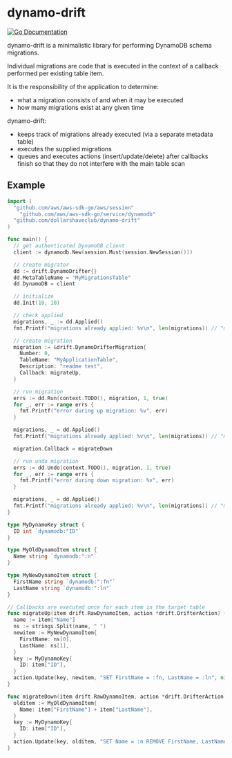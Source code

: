 # dynamo-drift
[![Go Documentation](http://img.shields.io/badge/go-documentation-blue.svg?style=flat-square)][godocs]

[godocs]: https://godoc.org/github.com/dollarshaveclub/dynamo-drift


dynamo-drift is a minimalistic library for performing DynamoDB schema migrations.

Individual migrations are code that is executed in the context of a callback performed per existing table item.

It is the responsibility of the application to determine:
- what a migration consists of and when it may be executed
- how many migrations exist at any given time

dynamo-drift:
- keeps track of migrations already executed (via a separate metadata table)
- executes the supplied migrations
- queues and executes actions (insert/update/delete) after callbacks finish so that they do not interfere with the main table scan

Example
-------

```go
import (
  "github.com/aws/aws-sdk-go/aws/session"
	"github.com/aws/aws-sdk-go/service/dynamodb"
  "github.com/dollarshaveclub/dynamo-drift"
)

func main() {
  // get authenticated DynamoDB client
  client := dynamodb.New(session.Must(session.NewSession()))

  // create migrator
  dd := drift.DynamoDrifter{}
  dd.MetaTableName = "MyMigrationsTable"
  dd.DynamoDB = client

  // initialize
  dd.Init(10, 10)

  // check applied
  migrations, _ := dd.Applied()
  fmt.Printf("migrations already applied: %v\n", len(migrations)) // "migrations already applied: 0"

  // create migration
  migration := &drift.DynamoDrifterMigration{
    Number: 0,
    TableName: "MyApplicationTable",
    Description: "readme test",
    Callback: migrateUp,
  }

  // run migration
  errs := dd.Run(context.TODO(), migration, 1, true)
  for _, err := range errs {
    fmt.Printf("error during up migration: %v", err)
  }

  migrations, _ = dd.Applied()
  fmt.Printf("migrations already applied: %v\n", len(migrations)) // "migrations already applied: 1"

  migration.Callback = migrateDown

  // run undo migration
  errs := dd.Undo(context.TODO(), migration, 1, true)
  for _, err := range errs {
    fmt.Printf("error during down migration: %v", err)
  }

  migrations, _ = dd.Applied()
  fmt.Printf("migrations already applied: %v\n", len(migrations)) // "migrations already applied: 0"
}

type MyDynamoKey struct {
  ID int `dynamodb:"ID"`
}

type MyOldDynamoItem struct {
  Name string `dynamodb:":n"`
}

type MyNewDynamoItem struct {
  FirstName string `dynamodb:":fn"`
  LastName string `dynamodb:":ln"`
}

// Callbacks are executed once for each item in the target table
func migrateUp(item drift.RawDynamoItem, action *drift.DrifterAction) {
  name := item["Name"]
  ns := strings.Split(name, " ")
  newitem := MyNewDynamoItem{
    FirstName: ns[0],
    LastName: ns[1],
  }
  key := MyDynamoKey{
    ID: item["ID"],
  }
  action.Update(key, newitem, "SET FirstName = :fn, LastName = :ln", nil, "")
}

func migrateDown(item drift.RawDynamoItem, action *drift.DrifterAction) {
  olditem := MyOldDynamoItem{
    Name: item["FirstName"] + item["LastName"],
  }
  key := MyDynamoKey{
    ID: item["ID"],
  }
  action.Update(key, olditem, "SET Name = :n REMOVE FirstName, LastName", nil, "")
}
```
